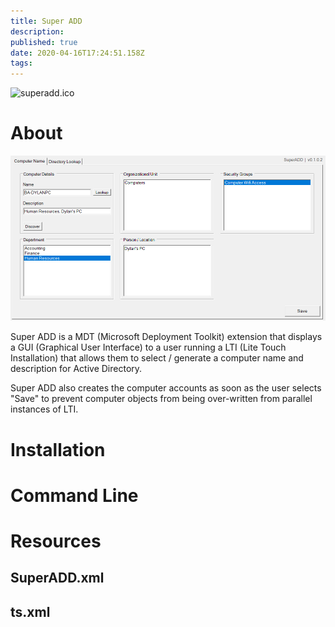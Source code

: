 ```yaml
---
title: Super ADD
description: 
published: true
date: 2020-04-16T17:24:51.158Z
tags: 
---
```


![superadd.ico](/assets/software/supersuite/superadd/superadd.ico)

# About

![superaddimage.png](/assets/software/supersuite/superadd/superaddimage.png)

Super ADD is a MDT (Microsoft Deployment Toolkit) extension that displays a GUI (Graphical User Interface) to a user running a LTI (Lite Touch Installation) that allows them to select / generate a computer name and description for Active Directory.

Super ADD also creates the computer accounts as soon as the user selects "Save" to prevent computer objects from being over-written from parallel instances of LTI.

# Installation

# Command Line

# Resources

## SuperADD.xml

## ts.xml